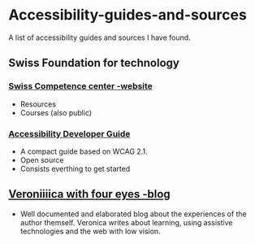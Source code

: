 # Accessibility-guides-and-sources
A list of accessibility guides and sources I have found.

## Swiss Foundation for technology

### [Swiss Competence center -website](https://access-for-all.ch/en/home/)

- Resources
- Courses (also public)

### [Accessibility Developer Guide](https://www.accessibility-developer-guide.com/)

- A compact guide based on WCAG 2.1.
- Open source
- Consists everthing to get started

## [Veroniiiica with four eyes -blog](https://veroniiiica.com/)

- Well documented and elaborated blog about the experiences of the author themself. Veronica writes about learning, using assistive technologies and the web with low vision.


